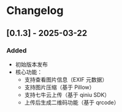 # Changelog



## [0.1.3] - 2025-03-22
### Added
- 初始版本发布
- 核心功能：
  - 支持查看图片信息（EXIF 元数据）
  - 支持图片压缩（基于 Pillow）
  - 支持七牛云上传（基于 qiniu SDK）
  - 上传后生成二维码功能（基于 qrcode）